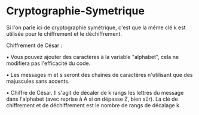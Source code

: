# Cryptographie-Symetrique
Si l'on parle ici de cryptographie symétrique, c'est que la même clé k est utilisée pour le chiffrement et le déchiffrement.

Chiffrement de César :

• Vous pouvez ajouter des caractères à la variable "alphabet", cela ne modifiera pas l'efficacité du code.

• Les messages m et s seront des chaînes de caractères n'utilisant que des majuscules sans accents.

• Chiffre de César. Il s'agit de décaler de k rangs les lettres du message dans l'alphabet (avec reprise à A si on dépasse Z, bien sûr). La clé de chiffrement et de déchiffrement est le nombre de rangs de décalage k.

